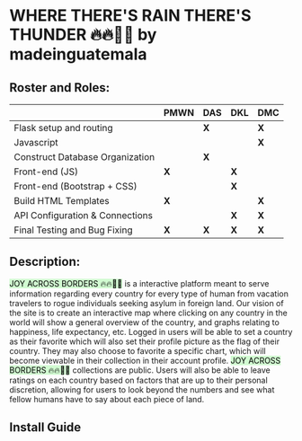 # WHERE THERE'S RAIN THERE'S THUNDER 🔥🔥😵‍💫 by madeinguatemala


## Roster and Roles:  
|                                        | PMWN       | DAS        |  DKL       | DMC      |
| -------------------------------------- | ---------- | ---------- | ---------- | -------- |
| Flask setup and routing                |            |    **X**   |            |   **X**  |
| Javascript                             |            |            |            |   **X**  |
| Construct Database Organization        |            |    **X**   |            |          |
| Front-end (JS)                         |    **X**   |            |   **X**    |          |
| Front-end (Bootstrap + CSS)            |            |            |   **X**    |          |
| Build HTML Templates                   |    **X**   |            |            |   **X**  |
| API Configuration & Connections        |            |            |   **X**    |   **X**  |
| Final Testing and Bug Fixing           |    **X**   |    **X**   |   **X**    |   **X**  |

## Description:
<mark style="background: #BBFABBA6;">JOY ACROSS BORDERS 🔥🔥😵‍💫</mark> is a interactive platform meant to serve information regarding every country for every type of human from vacation travelers to rogue individuals seeking asylum in foreign land. Our vision of the site is to create an interactive map where clicking on any country in the world will show a general overview of the country, and graphs relating to happiness, life expectancy, etc. Logged in users will be able to set a country as their favorite which will also set their profile picture as the flag of their country. They may also choose to favorite a specific chart, which will become viewable in their collection in their account profile. <mark style="background: #BBFABBA6;">JOY ACROSS BORDERS 🔥🔥😵‍💫</mark>  collections are public. Users will also be able to leave ratings on each country based on factors that are up to their personal discretion, allowing for users to look beyond the numbers and see what fellow humans have to say about each piece of land.

## Install Guide
